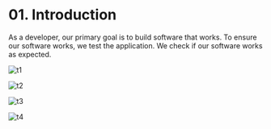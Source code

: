 # 01. Introduction

As a developer, our primary goal is to build software that works. To ensure our software works, we test the application. We check if our software works as expected.

![t1](https://github.com/kiranbansode/learn-react-testing/assets/50626798/75beca92-ebe7-4251-88a9-b394d2b29f9a)

![t2](https://github.com/kiranbansode/learn-react-testing/assets/50626798/4cdd2b76-8040-4c5a-a93f-636f95b7c7f3)

![t3](https://github.com/kiranbansode/learn-react-testing/assets/50626798/4053f24f-031a-43fe-ad18-3bf317e4b68b)

![t4](https://github.com/kiranbansode/learn-react-testing/assets/50626798/f3b64e22-4627-4a74-90fc-db67139241b8)
